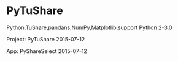 # PyTuShare
Python,TuShare,pandans,NumPy,Matplotlib,support Python 2-3.0

Project:
PyTuShare 2015-07-12

App:
PyShareSelect 2015-07-12
